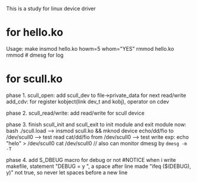 This is a study for linux device driver

# for hello.ko
 Usage:
   make
   insmod hello.ko howm=5 whom="YES"
   rmmod  hello.ko
   rmmod
	# dmesg for log


# for scull.ko
phase 1.
	scull_open: add scull_dev to file->private_data for next read/write
 	add_cdv: for register kobject(link dev_t and kobj), operator on cdev

phase 2.
	scull_read/write: add read/write for scull device

phase 3.
	finish scull_init and scull_exit to init module and exit module
	now:
		bash ./scull.load   --> insmod scull.ko && mknod device
		echo/dd/fio to /dev/scull0  --> test read
		cat/dd/fio  from /dev/scull0 --> test write
		exp:
		   echo "helo" > /dev/scull0
		   cat /dev/scull0    // also can monitor dmesg by `dmesg -m -T`

phase 4.
	add S_DBEUG macro for debug or not
	#NOTICE
	   when i write makefile, statement "DEBUG = y ",
	   a space after line made "ifeq ($(DEBUG), y)" not true,
	   so never let spaces before a new line

